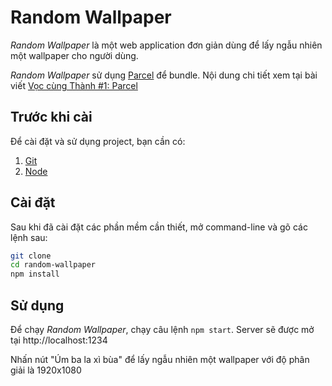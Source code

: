 # Random Wallpaper

_Random Wallpaper_ là một web application đơn giản dùng để lấy ngẫu nhiên một wallpaper cho người dùng.

_Random Wallpaper_ sử dụng [Parcel](htttps://parceljs.org) để bundle. Nội dung chi tiết xem tại bài viết [Vọc cùng Thành #1: Parcel]()

## Trước khi cài

Để cài đặt và sử dụng project, bạn cần có:

1. [Git](https://git-scm.com/)
2. [Node](https://nodejs.org/en/)

## Cài đặt

Sau khi đã cài đặt các phần mềm cần thiết, mở command-line và gõ các lệnh sau:

```bash
git clone
cd random-wallpaper
npm install
```

## Sử dụng

Để chạy _Random Wallpaper_, chạy câu lệnh `npm start`. Server sẽ được mở tại http://localhost:1234

Nhấn nút "Úm ba la xì bùa" để lấy ngẫu nhiên một wallpaper với độ phân giải là 1920x1080
